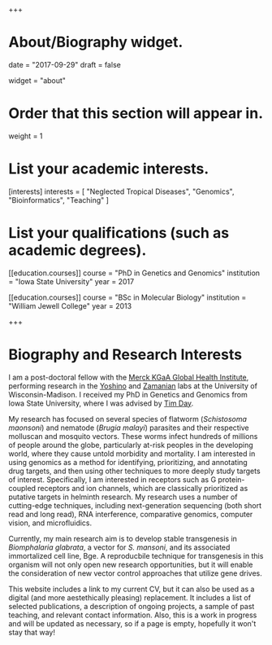 +++
# About/Biography widget.

date = "2017-09-29"
draft = false

widget = "about"

# Order that this section will appear in.
weight = 1

# List your academic interests.
[interests]
  interests = [
    "Neglected Tropical Diseases",
    "Genomics",
    "Bioinformatics",
    "Teaching"
  ]

# List your qualifications (such as academic degrees).
[[education.courses]]
  course = "PhD in Genetics and Genomics"
  institution = "Iowa State University"
  year = 2017

[[education.courses]]
  course = "BSc in Molecular Biology"
  institution = "William Jewell College"
  year = 2013
 
+++

# Biography and Research Interests

I am a post-doctoral fellow with the [Merck KGaA Global Health Institute](https://www.emdgroup.com/en/company/responsibility/our-strategy/health/mghi.html), performing research in the [Yoshino](https://www.vetmed.wisc.edu/people/yoshinot/) and [Zamanian](http://www.zamanianlab.org/) labs at the University of Wisconsin-Madison. I received my PhD in Genetics and Genomics from Iowa State University, where I was advised by [Tim Day](https://vetmed.iastate.edu/users/day).

My research has focused on several species of flatworm (*Schistosoma maonsoni*) and nematode (*Brugia malayi*) parasites and their respective molluscan and mosquito vectors. These worms infect hundreds of millions of people around the globe, particularly at-risk peoples in the developing world, where they cause untold morbidity and mortality. I am interested in using genomics as a method for identifying, prioritizing, and annotating drug targets, and then using other techniques to more deeply study targets of interest. Specifically, I am interested in receptors such as G protein-coupled receptors and ion channels, which are classically prioritized as putative targets in helminth research. My research uses a number of cutting-edge techniques, including next-generation sequencing (both short read and long read), RNA interference, comparative genomics, computer vision, and microfluidics.

Currently, my main research aim is to develop stable transgenesis in *Biomphalaria glabrata*, a vector for *S. mansoni*, and its associated immortalized cell line, Bge. A reproducbile technique for transgenesis in this organism will not only open new research opportunities, but it will enable the consideration of new vector control approaches that utilize gene drives.

This website includes a link to my current CV, but it can also be used as a digital (and more aestethically pleasing) replacement. It includes a list of selected publications, a description of ongoing projects, a sample of past teaching, and relevant contact information. Also, this is a work in progress and will be updated as necessary, so if a page is empty, hopefully it won't stay that way!